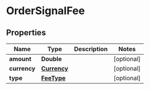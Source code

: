 # OrderSignalFee

## Properties
Name | Type | Description | Notes
------------ | ------------- | ------------- | -------------
**amount** | **Double** |  |  [optional]
**currency** | [**Currency**](Currency.md) |  |  [optional]
**type** | [**FeeType**](FeeType.md) |  |  [optional]
